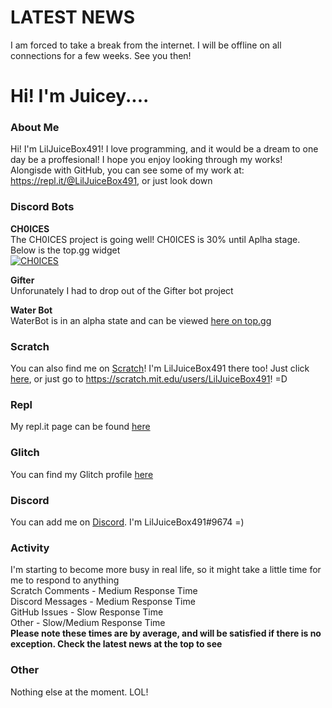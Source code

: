 # LATEST NEWS
I am forced to take a break from the internet. I will be offline on all connections for a few weeks. See you then!
<br>
# Hi! I'm Juicey....
### About Me
Hi! I'm LilJuiceBox491! I love programming, and it would be a dream to one day be a proffesional! I hope you enjoy looking through my works! Alongisde with GitHub, you can see some of my work at: https://repl.it/@LilJuiceBox491, or just look down 

### Discord Bots
**CH0ICES**<br>
The CH0ICES project is going well! CH0ICES is 30% until Aplha stage. Below is the top.gg widget<br>
<a href="https://top.gg/bot/783380994963144796">
    <img src="https://top.gg/api/widget/783380994963144796.svg" alt="CH0ICES" />
</a>

**Gifter**<br>
Unforunately I had to drop out of the Gifter bot project<br>

**Water Bot**<br>
WaterBot is in an alpha state and can be viewed [here on top.gg](https://top.gg/bot/799144403138248754)
    
### Scratch
You can also find me on [Scratch](https://scratch.mit.edu/)! I'm LilJuiceBox491 there too! Just click [here](https://scratch.mit.edu/users/LilJuiceBox491), or just go to https://scratch.mit.edu/users/LilJuiceBox491! =D

### Repl
My repl.it page can be found [here](https://repl.it/@LilJuiceBox491)

### Glitch
You can find my Glitch profile [here](https://glitch.com/@LilJuiceBox491)

### Discord
You can add me on [Discord](https://discord.com/app). I'm LilJuiceBox491#9674 =)

### Activity
I'm starting to become more busy in real life, so it might take a little time for me to respond to anything<br>
Scratch Comments - Medium Response Time<br>
Discord Messages - Medium Response Time<br>
GitHub Issues - Slow Response Time<br>
Other - Slow/Medium Response Time<br>
**Please note these times are by average, and will be satisfied if there is no exception. Check the latest news at the top to see**

### Other
Nothing else at the moment. LOL!
